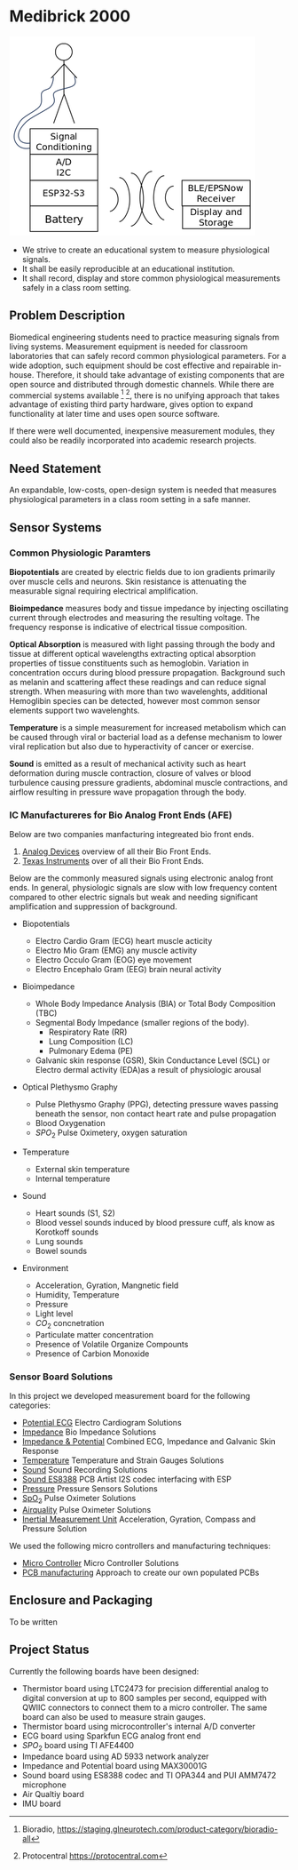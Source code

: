 # Medibrick 2000

![alt text](./assetts/Concept.png)

- We strive to create an educational system to measure physiological signals.
- It shall be easily reproducible at an educational institution.
- It shall record, display and store common physiological measurements safely in a class room setting.

## Problem Description

Biomedical engineering students need to practice measuring signals from living systems.
Measurement equipment is needed for classroom laboratories that can safely record common physiological parameters.
For a wide adoption, such equipment should be cost effective and repairable in-house.
Therefore, it should take advantage of existing components that are open source and distributed through domestic channels.
While there are commercial systems available [^fn1] [^fn2], there is no unifying approach that takes advantage of existing third party hardware, gives option to expand functionality at later time and uses open source software. 

If there were well documented, inexpensive measurement modules, they could also be readily incorporated into academic research projects.

[^fn1]: Bioradio, https://staging.glneurotech.com/product-category/bioradio-all
[^fn2]: Protocentral https://protocentral.com

## Need Statement

An expandable, low-costs, open-design system is needed that measures physiological parameters in a class room setting in a safe manner.

## Sensor Systems

### Common Physiologic Paramters

**Biopotentials** are created by electric fields due to ion gradients primarily over muscle cells and neurons. Skin resistance is attenuating the measurable signal requiring electrical amplification.

**Bioimpedance** measures body and tissue impedance by injecting oscillating current through electrodes and measuring the resulting voltage. The frequency response is indicative of electrical tissue composition.

**Optical Absorption** is measured with light passing through the body and tissue at different optical wavelengths extracting optical absorption properties of tissue constituents such as hemoglobin. Variation in concentration occurs during blood pressure propagation. Background such as melanin and scattering affect these readings and can reduce signal strength. When measuring with more than two wavelenghts, additional Hemoglibin species can be detected, however most common sensor elements support two wavelenghts.

**Temperature** is a simple measurement for increased metabolism which can be caused through viral or bacterial load as a defense mechanism to lower viral replication but also due to hyperactivity of cancer or exercise.

**Sound** is emitted as a result of mechanical activity such as heart deformation during muscle contraction, closure of valves or blood turbulence causing pressure gradients, abdominal muscle contractions, and airflow resulting in pressure wave propagation through the body.

### IC Manufactureres for Bio Analog Front Ends (AFE)
Below are two companies manfacturing integreated bio front ends.

1) [Analog Devices](https://ez.analog.com/webinar/m/presentations/2742) overview of all their Bio Front Ends.
2) [Texas Instruments](https://www.ti.com/data-converters/integrated-special-function/medical-afes/biosensing-afes/overview.html) over of all their Bio Front Ends.

Below are the commonly measured signals using electronic analog front ends. In general, physiologic signals are slow with low frequency content compared to other electric signals but weak and needing significant amplification and suppression of background.

- Biopotentials
    - Electro Cardio Gram (ECG) heart muscle acticity
    - Electro Mio Gram (EMG) any muscle activity
    - Electro Occulo Gram (EOG) eye movement
    - Electro Encephalo Gram (EEG) brain neural activity

- Bioimpedance
    - Whole Body Impedance Analysis (BIA) or Total Body Composition (TBC)
    - Segmental Body Impedance (smaller regions of the body).
        - Respiratory Rate (RR)
        - Lung Composition (LC)
        - Pulmonary Edema (PE)
    - Galvanic skin response (GSR), Skin Conductance Level (SCL) or Electro dermal activity (EDA)as a result of physiologic arousal

- Optical Plethysmo Graphy
    - Pulse Plethysmo Graphy (PPG), detecting pressure waves passing beneath the sensor, non contact heart rate and pulse propagation
    - Blood Oxygenation
    - $SPO_2$ Pulse Oximetery, oxygen saturation

- Temperature
    - External skin temperature
    - Internal temperature

- Sound
    - Heart sounds (S1, S2)
    - Blood vessel sounds induced by blood pressure cuff, als know as Korotkoff sounds
    - Lung sounds
    - Bowel sounds

- Environment
    - Acceleration, Gyration, Mangnetic field
    - Humidity, Temperature
    - Pressure
    - Light level
    - $CO_2$ concnetration
    - Particulate matter concentration
    - Presence of Volatile Organize Compounts
    - Presence of Carbion Monoxide


### Sensor Board Solutions
In this project we developed measurement board for the following categories:

- [Potential ECG](ecg.md) Electro Cardiogram Solutions
- [Impedance](impedance.md) Bio Impedance Solutions
- [Impedance & Potential](MAX30001G.md) Combined ECG, Impedance and Galvanic Skin Response
- [Temperature](temperature.md) Temperature and Strain Gauges Solutions
- [Sound](sound.md) Sound Recording Solutions
- [Sound ES8388](ES8388_audio_board.md) PCB Artist I2S codec interfacing with ESP
- [Pressure](pressure.md) Pressure Sensors Solutions
- [SpO<sub>2</sub>](spo2.md) Pulse Oximeter Solutions
- [Airquality](airquality.md) Pulse Oximeter Solutions
- [Inertial Measurement Unit](imu.md) Acceleration, Gyration, Compass and Pressure Solution

We used the following micro controllers and manufacturing techniques:

- [Micro Controller](microcontroller.md) Micro Controller Solutions
- [PCB manufacturing](pcbmanufacturing.md) Approach to create our own populated PCBs

## Enclosure and Packaging
To be written

## Project Status

Currently the following boards have been designed:

- Thermistor board using LTC2473 for precision differential analog to digital conversion at up to 800 samples per second, equipped with QWIIC connectors to connect them to a micro controller. The same board can also be used to measure strain gauges.
- Thermistor board using microcontroller's internal A/D converter
- ECG board using Sparkfun ECG analog front end
- $SPO_2$ board using TI AFE4400
- Impedance board using AD 5933 network analyzer
- Impedance and Potential board using MAX30001G
- Sound board using ES8388 codec and TI OPA344 and PUI AMM7472 microphone
- Air Qualtiy board
- IMU board
